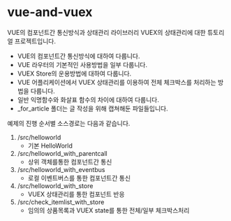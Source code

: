 # vue-and-vuex

VUE의 컴포넌트간 통신방식과 상태관리 라이브러리 VUEX의 상태관리에 대한 튜토리얼 프로젝트입니다.

* VUE의 컴포넌트간 통신방식에 대하여 다룹니다.
* VUE 라우터의 기본적인 사용방법을 일부 다룹니다.
* VUEX Store의 운용방법에 대하여 다룹니다.
* VUE 어플리케이션에서 VUEX 상태관리를 이용하여 전체 체크박스를 처리하는 방법을 다룹니다. 
* 일반 익명함수와 화살표 함수의 차이에 대하여 다룹니다.
* _for_article 폴더는 글 작성을 위해 캡쳐해둔 파일들입니다.

예제의 진행 순서별 소스경로는 다음과 같습니다.
1. /src/helloworld 
    * 기본 HelloWorld
2. /src/helloworld_with_parentcall
    * 상위 객체를통한 컴포넌트간 통신
3. /src/helloworld_with_eventbus
    * 로컬 이벤트버스를 통한 컴포넌트간 통신
4. /src/helloworld_with_store
    * VUEX 상태관리를 통한 컴포넌트 반응
5. /src/check_itemlist_with_store
    * 임의의 상품목록과 VUEX state를 통한 전체/일부 체크박스처리
